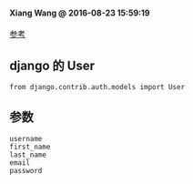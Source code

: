 #### Xiang Wang @ 2016-08-23 15:59:19

[参考](https://docs.djangoproject.com/en/1.10/ref/contrib/auth/#django.contrib.auth.models.User)
## django 的 User
    from django.contrib.auth.models import User

## 参数
    username
    first_name
    last_name
    email
    password
